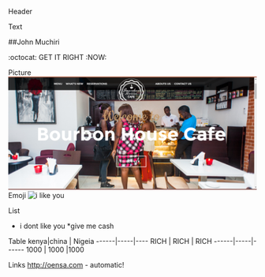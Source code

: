Header








Text

##John Muchiri




 :octocat: GET IT RIGHT :NOW:

Picture
![i like you ](c.png)
Emoji
![i like you ](imoji.png)


List
  * i dont like you
  *give me cash

Table
  kenya|china | Nigeia
  ------|-----|----
  RICH  | RICH | RICH
  ------|-----|------
  1000 | 1000 |1000

Links
  http://oensa.com - automatic!
